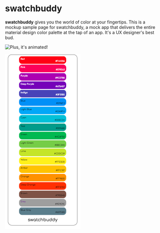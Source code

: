 # swatchbuddy

**swatchbuddy** gives you the world of color at your fingertips. This is a mockup sample page for swatchbuddy, a mock app that delivers the entire material design color palette at the tap of an app. It's a UX designer's best bud.

![Plus, it's animated!](https://spark.adobe.com/video/iXpTYaFdtZE8e)

![screenshot](https://github.com/scottnyerges/swatchbuddy/blob/master/Screen%20Shot%202018-01-01%20at%204.10.15%20PM.png)
